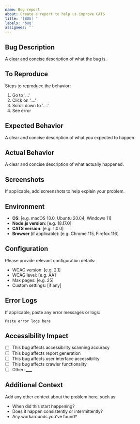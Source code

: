 ```yaml
---
name: Bug report
about: Create a report to help us improve CATS
title: '[BUG] '
labels: 'bug'
assignees: ''
---
```


## Bug Description

A clear and concise description of what the bug is.

## To Reproduce

Steps to reproduce the behavior:

1. Go to '...'
2. Click on '....'
3. Scroll down to '....'
4. See error

## Expected Behavior

A clear and concise description of what you expected to happen.

## Actual Behavior

A clear and concise description of what actually happened.

## Screenshots

If applicable, add screenshots to help explain your problem.

## Environment

- **OS**: [e.g. macOS 13.0, Ubuntu 20.04, Windows 11]
- **Node.js version**: [e.g. 18.17.0]
- **CATS version**: [e.g. 1.0.0]
- **Browser** (if applicable): [e.g. Chrome 115, Firefox 116]

## Configuration

Please provide relevant configuration details:

- WCAG version: [e.g. 2.1]
- WCAG level: [e.g. AA]
- Max pages: [e.g. 25]
- Custom settings: [if any]

## Error Logs

If applicable, paste any error messages or logs:

```
Paste error logs here
```

## Accessibility Impact

- [ ] This bug affects accessibility scanning accuracy
- [ ] This bug affects report generation
- [ ] This bug affects user interface accessibility
- [ ] This bug affects crawler functionality
- [ ] Other: ****\_\_\_****

## Additional Context

Add any other context about the problem here, such as:

- When did this start happening?
- Does it happen consistently or intermittently?
- Any workarounds you've found?
